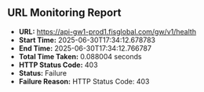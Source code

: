 ## URL Monitoring Report

- **URL:** https://api-gw1-prod1.fisglobal.com/gw/v1/health
- **Start Time:** 2025-06-30T17:34:12.678783
- **End Time:** 2025-06-30T17:34:12.766787
- **Total Time Taken:** 0.088004 seconds
- **HTTP Status Code:** 403
- **Status:** Failure
- **Failure Reason:** HTTP Status Code: 403
